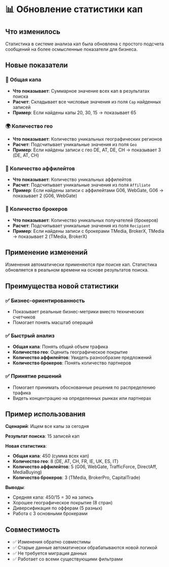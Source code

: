 # 📊 Обновление статистики кап

## Что изменилось

Статистика в системе анализа кап была обновлена с простого подсчета сообщений на более осмысленные показатели для бизнеса.

## Новые показатели

### 🔢 Общая капа
- **Что показывает**: Суммарное значение всех кап в результатах поиска
- **Расчет**: Складывает все числовые значения из поля `Cap` найденных записей
- **Пример**: Если найдены капы 20, 30, 15 → показывает 65

### 🌍 Количество гео
- **Что показывает**: Количество уникальных географических регионов
- **Расчет**: Подсчитывает уникальные значения из поля `Geo`
- **Пример**: Если найдены записи с гео DE, AT, DE, CH → показывает 3 (DE, AT, CH)

### 🏢 Количество аффилейтов
- **Что показывает**: Количество уникальных аффилейтов
- **Расчет**: Подсчитывает уникальные значения из поля `Affiliate`
- **Пример**: Если найдены записи с аффилейтами G06, WebGate, G06 → показывает 2 (G06, WebGate)

### 🤝 Количество брокеров
- **Что показывает**: Количество уникальных получателей (брокеров)
- **Расчет**: Подсчитывает уникальные значения из поля `Recipient`
- **Пример**: Если найдены записи с брокерами TMedia, BrokerX, TMedia → показывает 2 (TMedia, BrokerX)

## Применение изменений

Изменения автоматически применяются при поиске кап. Статистика обновляется в реальном времени на основе результатов поиска.

## Преимущества новой статистики

### ✅ Бизнес-ориентированность
- Показывает реальные бизнес-метрики вместо технических счетчиков
- Помогает понять масштаб операций

### ✅ Быстрый анализ
- **Общая капа**: Понять общий объем трафика
- **Количество гео**: Оценить географическое покрытие
- **Количество аффилейтов**: Увидеть разнообразие предложений
- **Количество брокеров**: Понять количество партнеров

### ✅ Принятие решений
- Помогает принимать обоснованные решения по распределению трафика
- Видеть концентрацию на определенных рынках или партнерах

## Пример использования

**Сценарий**: Ищем все капы за сегодня

**Результат поиска**: 15 записей кап

**Новая статистика**:
- **Общая капа**: 450 (сумма всех кап)
- **Количество гео**: 8 (DE, AT, CH, FR, IE, UK, ES, IT)
- **Количество аффилейтов**: 5 (G06, WebGate, TrafficForce, DirectAff, MediaBuying)
- **Количество брокеров**: 3 (TMedia, BrokerPro, CapitalTrade)

**Выводы**:
- Средняя капа: 450/15 = 30 на запись
- Хорошее географическое покрытие (8 стран)
- Диверсификация по офферам (5 разных)
- Работа с 3 основными брокерами

## Совместимость

- ✅ Изменения обратно совместимы
- ✅ Старые данные автоматически обрабатываются новой логикой
- ✅ Не требуется миграция данных
- ✅ Работает со всеми существующими фильтрами 
